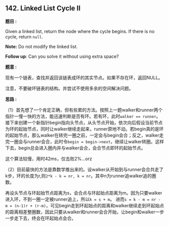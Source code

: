 ##  142. Linked List Cycle II

**题目 :**

Given a linked list, return the node where the cycle begins. If there is no cycle, return `null`.

**Note:** Do not modify the linked list.

**Follow up**:
Can you solve it without using extra space?

**题意 :**

现有一个链表，查找并返回该链表成环的其实节点。如果不存在环，返回NULL。

注意，不要破坏链表的结构。并尝试不使用多余的空间解决问题。

**思路 :**

（1）首先想了一个肯定正确，但有些累的方法。按照上一题walker和runner两个指针一慢一快的方法，能迅速判断是否有环。若有环，此时`walker == runner`。接下来创建一个新指针begin指向头节点，从头节点开始，依次向后假设当前节点为环的起始节点，同时让walker继续走起来，runner原地不动。若begin真的是环的起始节点，那么walker在转完一圈之前，一定会与begin会合；反之，walker走完一圈会与runner会合，此时令`begin = begin->next`，继续让walker转圈。这样下去，begin总会进入圈内并与walker会合，会合节点即环的起始节点。

这个算法较慢，用时42ms，仅击败2%...orz

（2）目前最快的方法是靠数学推出来的。设walker从开始到与runner会合共走了k步，环的长度为r,则`2*k - k = nr, k = nr`。其中n为runner追walker追的圈数。

再设头节点与环起始节点距离为s，会合点与环起始点距离为m。因为只要walker进入环，不到一圈一定被runner追上，所以`k = s + m`。 进而`s = k - m = nr - m = (n-1)r + (r-m)`，可见begin走到环起始点的距离和walker继续走到环起始点的距离相差整圈数，因此只要从walker和runner会合开始，让begin和walker一步一步走下去，终会在环起始点会合。